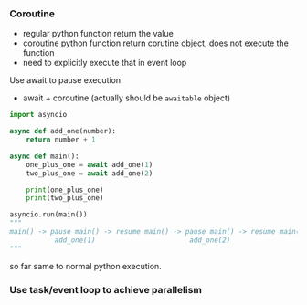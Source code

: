 ### Coroutine
- regular python function return the value
- coroutine python function return corutine object, does not execute the function
- need to explicitly execute that in event loop

Use await to pause execution
- await + coroutine (actually should be `awaitable` object)


```python
import asyncio

async def add_one(number):
    return number + 1

async def main():
    one_plus_one = await add_one(1)
    two_plus_one = await add_one(2)

    print(one_plus_one)
    print(two_plus_one)

asyncio.run(main())
"""
main() -> pause main() -> resume main() -> pause main() -> resume main()
           add_one(1)                       add_one(2)
"""
```
so far same to normal python execution.

### Use task/event loop to achieve parallelism
